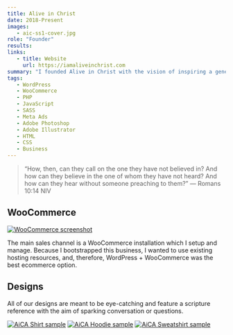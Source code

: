 ```yaml
---
title: Alive in Christ
date: 2018-Present
images:
   - aic-ss1-cover.jpg
role: "Founder"
results:
links:
   - title: Website
     url: https://iamaliveinchrist.com
summary: "I founded Alive in Christ with the vision of inspiring a generation of Christians to actively share their faith. We do this by making and selling biblically inspired clothing designed to create opportunities for sharing the gospel. Our next goal is to offer learning resources."
tags:
   - WordPress
   - WooCommerce
   - PHP
   - JavaScript
   - SASS
   - Meta Ads
   - Adobe Photoshop
   - Adobe Illustrator
   - HTML
   - CSS
   - Business
---
```


> “How, then, can they call on the one they have not believed in? And how can they believe in the one of whom they have not heard? And how can they hear without someone preaching to them?” ― Romans 10:14 NIV

## WooCommerce

[![WooCommerce screenshot](/img/work/aic-ss5-woocommerce.jpg)](/img/work/aic-ss5-woocommerce.jpg)

The main sales channel is a WooCommerce installation which I setup and manage. Because I bootstrapped this business, I wanted to use existing hosting resources, and, therefore, WordPress + WooCommerce was the best ecommerce option.

## Designs

All of our designs are meant to be eye-catching and feature a scripture reference with the aim of sparking conversation or questions.

[![AiCA Shirt sample](/img/work/aic-ss2-shirt.webp)](/img/work/aic-ss2-shirt.webp)
[![AiCA Hoodie sample](/img/work/aic-ss3-hoodie.webp)](/img/work/aic-ss3-hoodie.webp)
[![AiCA Sweatshirt sample](/img/work/aic-ss4-sweatshirt.webp)](/img/work/aic-ss4-sweatshirt.webp)

